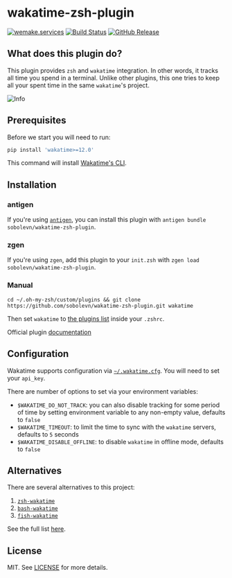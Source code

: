 # wakatime-zsh-plugin

[![wemake.services](https://img.shields.io/badge/style-wemake.services-green.svg?label=&logo=data%3Aimage%2Fpng%3Bbase64%2CiVBORw0KGgoAAAANSUhEUgAAABAAAAAQCAMAAAAoLQ9TAAAABGdBTUEAALGPC%2FxhBQAAAAFzUkdCAK7OHOkAAAAbUExURQAAAAAAAAAAAAAAAAAAAAAAAAAAAAAAAP%2F%2F%2F5TvxDIAAAAIdFJOUwAjRA8xXANAL%2Bv0SAAAADNJREFUGNNjYCAIOJjRBdBFWMkVQeGzcHAwksJnAPPZGOGAASzPzAEHEGVsLExQwE7YswCb7AFZSF3bbAAAAABJRU5ErkJggg%3D%3D)](http://wemake.services) [![Build Status](https://img.shields.io/travis/sobolevn/wakatime-zsh-plugin/master.svg)](https://travis-ci.org/sobolevn/wakatime-zsh-plugin) [![GitHub Release](https://img.shields.io/badge/release-0.1.0-brightgreen.svg?style=default)](https://github.com/sobolevn/wakatime-zsh-plugin/releases)


## What does this plugin do?

This plugin provides `zsh` and `wakatime` integration. In other words, it tracks all time you spend in a terminal. Unlike other plugins, this one tries to keep all your spent time in the same `wakatime`'s project.

![Info](https://github.com/sobolevn/wakatime-zsh-plugin/blob/master/info.png)


## Prerequisites

Before we start you will need to run:

```bash
pip install 'wakatime>=12.0'
```

This command will install [Wakatime's CLI](https://github.com/wakatime/wakatime).


## Installation

### antigen

If you're using [`antigen`](https://github.com/zsh-users/antigen), you can install this plugin with `antigen bundle sobolevn/wakatime-zsh-plugin`.

### zgen

If you're using `zgen`, add this plugin to your `init.zsh` with `zgen load sobolevn/wakatime-zsh-plugin`.

### Manual

```shell
cd ~/.oh-my-zsh/custom/plugins && git clone https://github.com/sobolevn/wakatime-zsh-plugin.git wakatime
```

Then set `wakatime` to [the plugins list](https://github.com/robbyrussell/oh-my-zsh/wiki/External-plugins) inside your `.zshrc`.

Official plugin [documentation](https://github.com/robbyrussell/oh-my-zsh/wiki/Customization#adding-a-new-plugin)


## Configuration

Wakatime supports configuration via [`~/.wakatime.cfg`](https://github.com/wakatime/wakatime#configuring). You will need to set your `api_key`.

There are number of options to set via your environment variables:

- `$WAKATIME_DO_NOT_TRACK`: you can also disable tracking for some period of time by setting  environment variable to any non-empty value, defaults to `false`
- `$WAKATIME_TIMEOUT`: to limit the time to sync with the `wakatime` servers, defaults to `5` seconds
- `$WAKATIME_DISABLE_OFFLINE`: to disable `wakatime` in offline mode, defaults to `false`


## Alternatives

There are several alternatives to this project:

1. [`zsh-wakatime`](https://github.com/wbingli/zsh-wakatime/blob/master/zsh-wakatime.plugin.zsh)
2. [`bash-wakatime`](https://github.com/gjsheep/bash-wakatime)
3. [`fish-wakatime`](https://github.com/Cyber-Duck/fish-wakatime)

See the full list [here](https://wakatime.com/terminal).


## License

MIT. See [LICENSE](https://github.com/sobolevn/wakatime-zsh-plugin/blob/master/LICENSE) for more details.
